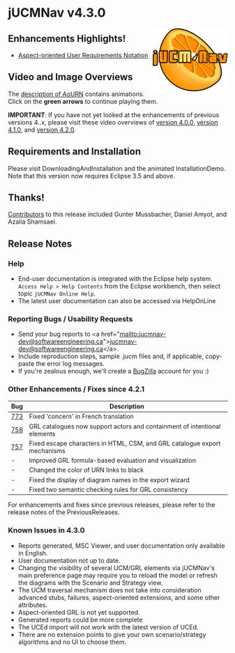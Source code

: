 # jUCMNav v4.3.0

<img align = "right" src="img/LogoFinal.gif">

<span class="twiki-macro TOC"></span>



## Enhancements Highlights\!

  - <span class="twiki-macro N"></span> [Aspect-oriented User
    Requirements Notation](AoURN)

## Video and Image Overviews

The [description of AoURN](AoURN) contains animations. Click on the
**green arrows** to continue playing them.

**IMPORTANT**: If you have not yet looked at the enhancements of
previous versions 4..x, please visit these video overviews of [version
4.0.0](JUCMNavRelease400#Video_Overviews), [version
4.1.0](JUCMNavRelease410#Video_Overviews), and [version
4.2.0](JUCMNavRelease420#Video_and_Image_Overviews).

## Requirements and Installation

Please visit DownloadingAndInstallation and the animated
InstallationDemo. Note that this version now requires Eclipse 3.5 and
above.

## Thanks\!

[Contributors](http://www.ohloh.net/p/11712/contributors) to this
release included Gunter Mussbacher, Daniel Amyot, and Azalia Shamsaei.

## Release Notes

### Help

  - End-user documentation is integrated with the Eclipse help system.
    `Access Help > Help Contents` from the Eclipse workbench, then
    select topic `jUCMNav Online Help`.
  - The latest user documentation can also be accessed via HelpOnLine

### Reporting Bugs / Usability Requests

  - Send your bug reports to \<a
    href="[mailto:jucmnav-dev@softwareengineering.ca](mailto:jucmnav-dev@softwareengineering.ca)"\><jucmnav-dev@softwareengineering.ca>\</a\>.
  - Include reproduction steps, sample .jucm files and, if applicable,
    copy-paste the error log messages.
  - If you're zealous enough, we'll create a
    [BugZilla](http://jucmnav.softwareengineering.ca/bugzilla/) account
    for you :)

### Other Enhancements / Fixes since 4.2.1

| **Bug** | **Description** |
| --- | --- |
| <a href="http://jucmnav.softwareengineering.ca/bugzilla/show_bug.cgi?id=773">773</a> | Fixed 'concern' in French translation |
| <a href="http://jucmnav.softwareengineering.ca/bugzilla/show_bug.cgi?id=758">758</a> | GRL catalogues now support actors and containment of intentional elements |
| <a href="http://jucmnav.softwareengineering.ca/bugzilla/show_bug.cgi?id=757">757</a> | Fixed escape characters in HTML, CSM, and GRL catalogue export mechanisms |
| - | Improved GRL formula-based evaluation and visualization |
| - | Changed the color of URN links to black |
| - | Fixed the display of diagram names in the export wizard | 
| - | Fixed two semantic checking rules for GRL consistency  | 

For enhancements and fixes since previous releases, please refer to the
release notes of the PreviousReleases.

### Known Issues in 4.3.0

  - Reports generated, MSC Viewer, and user documentation only available
    in English.
  - User documentation not up to date.
  - Changing the visibility of several UCM/GRL elements via jUCMNav's
    main preference page may require you to reload the model or refresh
    the diagrams with the Scenario and Strategy view.
  - The UCM traversal mechanism does not take into consideration
    advanced stubs, failures, aspect-oriented extensions, and some other
    attributes.
  - Aspect-oriented GRL is not yet supported.
  - Generated reports could be more complete
  - The UCEd import will not work with the latest version of UCEd.
  - There are no extension points to give your own scenario/strategy
    algorithms and no UI to choose them.
